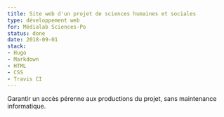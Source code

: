 ```yaml
---
title: Site web d'un projet de sciences humaines et sociales
type: développement web
for: Médialab Sciences-Po
status: done
date: 2018-09-01
stack:
- Hugo
- Markdown
- HTML
- CSS
- Travis CI
---
```


Garantir un accès pérenne aux productions du projet, sans maintenance informatique.

<!--more-->
